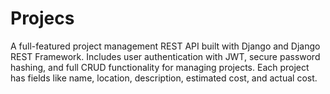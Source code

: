 # Projecs
A full-featured project management REST API built with Django and Django REST Framework. Includes user authentication with JWT, secure password hashing, and full CRUD functionality for managing projects. Each project has fields like name, location, description, estimated cost, and actual cost.
